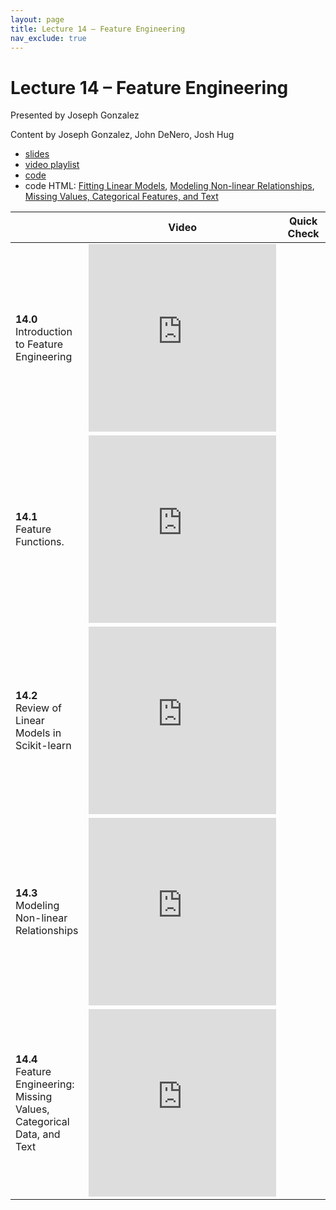 ```yaml
---
layout: page
title: Lecture 14 – Feature Engineering
nav_exclude: true
---
```


# Lecture 14 – Feature Engineering

Presented by Joseph Gonzalez

Content by Joseph Gonzalez, John DeNero, Josh Hug
  
- [slides](https://docs.google.com/presentation/d/1ibhnzNFghw85-RB6VWWEpQTJ9OMY6ut3F3k-Zytz29s/edit#slide=id.p1)
- [video playlist](https://www.youtube.com/playlist?list=PLQCcNQgUcDfrZ_xy3U3woEpApcgYZhngx)
- [code](https://data100.datahub.berkeley.edu/hub/user-redirect/git-sync?repo=https://github.com/DS-100/sp21&subPath=lecture/lec14/)
- code HTML: [Fitting Linear Models](../../resources/assets/lectures/lec14/01-fitting-linear-models.html), [Modeling Non-linear Relationships](../../resources/assets/lectures/lec14/02-non-linear-features.html), [Missing Values, Categorical Features, and Text
](../../lec14/03-missing-values-and-categorical-features.html)





<table>
<colgroup>
<col style="width: 25%" />
<col style="width: 25%" />
<col style="width: 25%" />
</colgroup>
<thead>
<tr class="header">
<th></th>
<th>Video</th>
<th>Quick Check</th>
</tr>
</thead>
<tbody>
<tr>
<td><strong>14.0</strong> <br>Introduction to Feature Engineering</td>
<td><iframe width="300" height="300" height src="https://www.youtube.com/embed/RgegOG5HOEs" frameborder="0" allow="accelerometer; autoplay; encrypted-media; gyroscope; picture-in-picture" allowfullscreen></iframe></td>
<td></td>
</tr>
<tr>
<td><strong>14.1</strong> <br>Feature Functions.</td>
<td><iframe width="300" height="300" height src="https://youtube.com/embed/eqEb16k9n7c" frameborder="0" allow="accelerometer; autoplay; encrypted-media; gyroscope; picture-in-picture" allowfullscreen></iframe></td>
<td></td>
</tr>
<tr>
<td><strong>14.2</strong> <br>Review of Linear Models in Scikit-learn</td>
<td><iframe width="300" height="300" height src="https://youtube.com/embed/ICjA3_8OmxA" frameborder="0" allow="accelerometer; autoplay; encrypted-media; gyroscope; picture-in-picture" allowfullscreen></iframe></td>
<td></td>
</tr>
<tr>
<td><strong>14.3</strong> <br>Modeling Non-linear Relationships</td>
<td><iframe width="300" height="300" height src="https://youtube.com/embed/nsq8udfBGGY" frameborder="0" allow="accelerometer; autoplay; encrypted-media; gyroscope; picture-in-picture" allowfullscreen></iframe></td>
<td></td>
</tr>
<tr>
<td><strong>14.4</strong> <br>Feature Engineering: Missing Values, Categorical Data, and Text</td>
<td><iframe width="300" height="300" height src="https://youtube.com/embed/2F8jDGmn-HI" frameborder="0" allow="accelerometer; autoplay; encrypted-media; gyroscope; picture-in-picture" allowfullscreen></iframe></td>
<td></td>
</tr>
</tbody>
</table>


